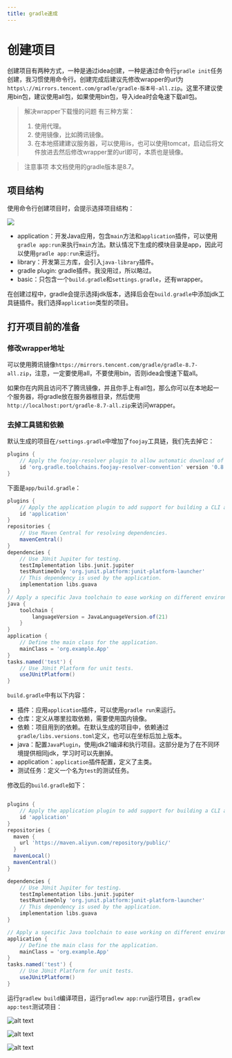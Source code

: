 ```yaml
---
title: gradle速成
---
```


# 创建项目

创建项目有两种方式，一种是通过idea创建，一种是通过命令行`gradle init`任务创建，我习惯使用命令行。创建完成后建议先修改wrapper的url为`https\://mirrors.tencent.com/gradle/gradle-版本号-all.zip`。这里不建议使用bin包，建议使用all包，如果使用bin包，导入idea时会龟速下载all包。

> 解决wrapper下载慢的问题
> 有三种方案：
>
> 1. 使用代理。
> 2. 使用镜像，比如腾讯镜像。
> 3. 在本地搭建建议服务器，可以使用iis，也可以使用tomcat，启动后将文件放进去然后修改wrapper里的url即可，本质也是镜像。

> 注意事项
> 本文档使用的gradle版本是8.7。


## 项目结构

使用命令行创建项目时，会提示选择项目结构：

![](https://picture-home.obs.cn-south-1.myhuaweicloud.com/markdown-picture/20241009223331.png)

- application：开发Java应用，包含`main`方法和`application`插件，可以使用`gradle app:run`来执行`main`方法。默认情况下生成的模块目录是app，因此可以使用`gradle app:run`来运行。
- library：开发第三方库，会引入`java-library`插件。
- gradle plugin: gradle插件。我没用过，所以略过。
- basic：只包含一个`build.gradle`和`settings.gradle`，还有wrapper。

在创建过程中，gradle会提示选择jdk版本，选择后会在`build.gradle`中添加jdk工具链插件。我们选择`application`类型的项目。

## 打开项目前的准备

### 修改wrapper地址

可以使用腾讯镜像`https://mirrors.tencent.com/gradle/gradle-8.7-all.zip`，注意，一定要使用all，不要使用bin，否则idea会慢速下载all。

如果你在内网且访问不了腾讯镜像，并且你手上有all包，那么你可以在本地起一个服务器，将gradle放在服务器根目录，然后使用`http://localhost:port/gradle-8.7-all.zip`来访问wrapper。

### 去掉工具链和依赖

默认生成的项目在`/settings.gradle`中增加了`foojay`工具链，我们先去掉它：

```groovy
plugins {
    // Apply the foojay-resolver plugin to allow automatic download of JDKs
    id 'org.gradle.toolchains.foojay-resolver-convention' version '0.8.0'
}
```

下面是`app/build.gradle`：

```groovy
plugins {
    // Apply the application plugin to add support for building a CLI application in Java.
    id 'application'
}
repositories {
    // Use Maven Central for resolving dependencies.
    mavenCentral()
}
dependencies {
    // Use JUnit Jupiter for testing.
    testImplementation libs.junit.jupiter
    testRuntimeOnly 'org.junit.platform:junit-platform-launcher'
    // This dependency is used by the application.
    implementation libs.guava
}
// Apply a specific Java toolchain to ease working on different environments.
java {
    toolchain {
        languageVersion = JavaLanguageVersion.of(21)
    }
}
application {
    // Define the main class for the application.
    mainClass = 'org.example.App'
}
tasks.named('test') {
    // Use JUnit Platform for unit tests.
    useJUnitPlatform()
}
```

`build.gradle`中有以下内容：

- 插件：应用`application`插件，可以使用`gradle run`来运行。
- 仓库：定义从哪里拉取依赖，需要使用国内镜像。
- 依赖：项目用到的依赖。在默认生成的项目中，依赖通过`gradle/libs.versions.toml`定义，也可以在坐标后加上版本。
- java：配置`JavaPlugin`，使用jdk21编译和执行项目。这部分是为了在不同环境提供相同jdk，学习时可以先删掉。
- application：`application`插件配置，定义了主类。
- 测试任务：定义一个名为`test`的测试任务。

修改后的`build.gradle`如下：

```groovy

plugins {
    // Apply the application plugin to add support for building a CLI application in Java.
    id 'application'
}
repositories {
  maven {
    url 'https://maven.aliyun.com/repository/public/'
  }
  mavenLocal()
  mavenCentral()
}

dependencies {
    // Use JUnit Jupiter for testing.
    testImplementation libs.junit.jupiter
    testRuntimeOnly 'org.junit.platform:junit-platform-launcher'
    // This dependency is used by the application.
    implementation libs.guava
}

// Apply a specific Java toolchain to ease working on different environments.
application {
    // Define the main class for the application.
    mainClass = 'org.example.App'
}
tasks.named('test') {
    // Use JUnit Platform for unit tests.
    useJUnitPlatform()
}
```

运行`gradlew build`编译项目，运行`gradlew app:run`运行项目，`gradlew app:test`测试项目：

![alt text](../../../temp/image-1.png)

![alt text](../../../temp/image-2.png)

![alt text](../../../temp/image-3.png)
